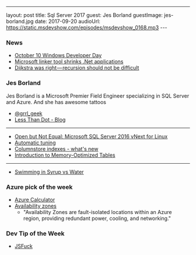 
---
layout: post
title: Sql Server 2017
guest:  Jes Borland
guestImage: jes-borland.jpg
date: 2017-09-20
audioUrl: https://static.msdevshow.com/episodes/msdevshow_0168.mp3
--- 

### News

 - [October 10 Windows Developer Day](https://blogs.windows.com/buildingapps/2017/09/14/windows-developer-day-returns)
 - [Microsoft linker tool shrinks .Net applications](https://www.infoworld.com/article/3220995/open-source-tools/microsoft-linker-tool-shrinks-net-applications.html)
 - [Dijkstra was right — recursion should not be difficult](https://medium.freecodecamp.org/learn-recursion-in-10-minutes-e3262ac08a1)

### Jes Borland

Jes Borland is a Microsoft Premier Field Engineer specializing in SQL Server and Azure. And she has awesome tattoos

 - [@grrl\_geek](https://twitter.com/grrl_geek)
 - [Less Than Dot - Blog](http://blogs.lessthandot.com/index.php/author/grrlgeek/)

-------------------------------------------------------------------------

 - [Open but Not Equal: Microsoft SQL Server 2016 vNext for Linux](https://redmondmag.com/Articles/2017/03/01/Open-but-Not-Equal.aspx?Page=2)
 - [Automatic tuning](https://docs.microsoft.com/en-us/sql/relational-databases/automatic-tuning/automatic-tuning)
 - [Columnstore indexes - what's new](https://docs.microsoft.com/en-us/sql/relational-databases/indexes/columnstore-indexes-what-s-new)
 - [Introduction to Memory-Optimized Tables](https://docs.microsoft.com/en-us/sql/relational-databases/in-memory-oltp/introduction-to-memory-optimized-tables)

-------------------------------------------------------------------------

 - [Swimming in Syrup vs Water](https://www.youtube.com/watch?v=cG8AuhDvh4o)

### Azure pick of the week

 - [Azure Calculator](https://azure.microsoft.com/en-us/pricing/calculator/)
 - [Availability zones](https://azure.microsoft.com/en-us/blog/introducing-azure-availability-zones-for-resiliency-and-high-availability/)
    - "Availability Zones are fault-isolated locations within an Azure region, providing redundant power, cooling, and networking."

### Dev Tip of the Week

 - [JSFuck](http://www.jsfuck.com/)